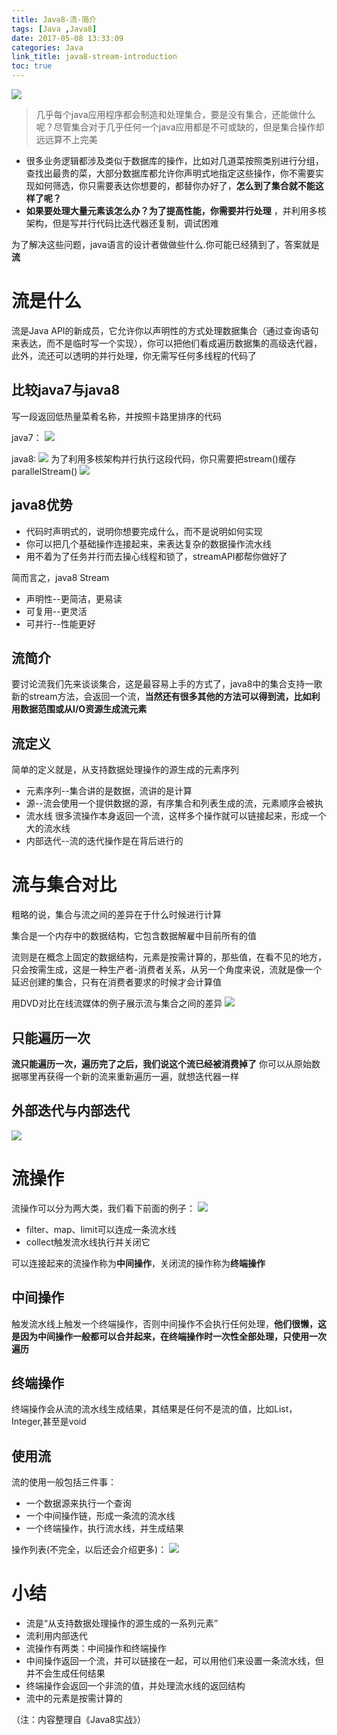 ```yaml
---
title: Java8-流-简介
tags: [Java ,Java8]
date: 2017-05-08 13:33:09
categories: Java
link_title: java8-stream-introduction
toc: true
---
```

![](http://onxkn9cbz.bkt.clouddn.com/java8.png)
> 几乎每个java应用程序都会制造和处理集合，要是没有集合，还能做什么呢？尽管集合对于几乎任何一个java应用都是不可或缺的，但是集合操作却远远算不上完美

<!--more-->

- 很多业务逻辑都涉及类似于数据库的操作，比如对几道菜按照类别进行分组，查找出最贵的菜，大部分数据库都允许你声明式地指定这些操作，你不需要实现如何筛选，你只需要表达你想要的，都替你办好了，**怎么到了集合就不能这样了呢？**
- **如果要处理大量元素该怎么办？为了提高性能，你需要并行处理** ，并利用多核架构，但是写并行代码比迭代器还复制，调试困难

为了解决这些问题，java语言的设计者做做些什么.你可能已经猜到了，答案就是**流**

# 流是什么
流是Java API的新成员，它允许你以声明性的方式处理数据集合（通过查询语句来表达，而不是临时写一个实现），你可以把他们看成遍历数据集的高级迭代器，此外，流还可以透明的并行处理，你无需写任何多线程的代码了

## 比较java7与java8
写一段返回低热量菜肴名称，并按照卡路里排序的代码

java7：
![](java8-stream-introduction/01.png)

java8:
![](java8-stream-introduction/02.png)
为了利用多核架构并行执行这段代码，你只需要把stream()缓存parallelStream()
![](java8-stream-introduction/03.png)

## java8优势
- 代码时声明式的，说明你想要完成什么，而不是说明如何实现
- 你可以把几个基础操作连接起来，来表达复杂的数据操作流水线
- 用不着为了任务并行而去操心线程和锁了，streamAPI都帮你做好了

简而言之，java8 Stream
- 声明性--更简洁，更易读
- 可复用--更灵活
- 可并行--性能更好

## 流简介
要讨论流我们先来谈谈集合，这是最容易上手的方式了，java8中的集合支持一歌新的stream方法，会返回一个流，**当然还有很多其他的方法可以得到流，比如利用数据范围或从I/O资源生成流元素**

## 流定义
简单的定义就是，从支持数据处理操作的源生成的元素序列

- 元素序列--集合讲的是数据，流讲的是计算
- 源--流会使用一个提供数据的源，有序集合和列表生成的流，元素顺序会被执
- 流水线 很多流操作本身返回一个流，这样多个操作就可以链接起来，形成一个大的流水线
- 内部迭代--流的迭代操作是在背后进行的

# 流与集合对比
粗略的说，集合与流之间的差异在于什么时候进行计算

集合是一个内存中的数据结构，它包含数据解雇中目前所有的值

流则是在概念上固定的数据结构，元素是按需计算的，那些值，在看不见的地方，只会按需生成，这是一种生产者-消费者关系，从另一个角度来说，流就是像一个延迟创建的集合，只有在消费者要求的时候才会计算值

用DVD对比在线流媒体的例子展示流与集合之间的差异
![](java8-stream-introduction/04.png)

## 只能遍历一次
**流只能遍历一次，遍历完了之后，我们说这个流已经被消费掉了**
你可以从原始数据哪里再获得一个新的流来重新遍历一遍，就想迭代器一样

## 外部迭代与内部迭代
![](java8-stream-introduction/05.png)

# 流操作
流操作可以分为两大类，我们看下前面的例子：
![](java8-stream-introduction/06.png)

- filter、map、limit可以连成一条流水线
- collect触发流水线执行并关闭它

可以连接起来的流操作称为**中间操作**，关闭流的操作称为**终端操作**

## 中间操作
触发流水线上触发一个终端操作，否则中间操作不会执行任何处理，**他们很懒，这是因为中间操作一般都可以合并起来，在终端操作时一次性全部处理，只使用一次遍历**

## 终端操作
终端操作会从流的流水线生成结果，其结果是任何不是流的值，比如List，Integer,甚至是void

## 使用流
流的使用一般包括三件事：
- 一个数据源来执行一个查询
- 一个中间操作链，形成一条流的流水线
- 一个终端操作，执行流水线，并生成结果

操作列表(不完全，以后还会介绍更多)：
![](java8-stream-introduction/07.png)

# 小结
- 流是“从支持数据处理操作的源生成的一系列元素”
- 流利用内部迭代
- 流操作有两类：中间操作和终端操作
- 中间操作返回一个流，并可以链接在一起，可以用他们来设置一条流水线，但并不会生成任何结果
- 终端操作会返回一个非流的值，并处理流水线的返回结构
- 流中的元素是按需计算的

（注：内容整理自《Java8实战》）
